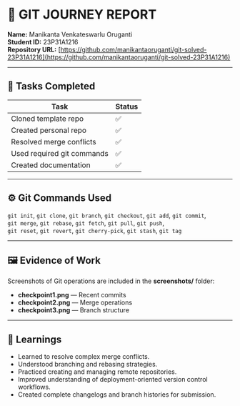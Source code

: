 # 🧭 GIT JOURNEY REPORT  

**Name:** Manikanta Venkateswarlu Oruganti  
**Student ID:** 23P31A1216  
**Repository URL:** [https://github.com/manikantaoruganti/git-solved-23P31A1216](https://github.com/manikantaoruganti/git-solved-23P31A1216)

---

## 🧩 Tasks Completed  

| Task | Status |
|------|--------|
| Cloned template repo | ✅ |
| Created personal repo | ✅ |
| Resolved merge conflicts | ✅ |
| Used required git commands | ✅ |
| Created documentation | ✅ |

---

## ⚙️ Git Commands Used  

`git init`, `git clone`, `git branch`, `git checkout`, `git add`, `git commit`,  
`git merge`, `git rebase`, `git fetch`, `git pull`, `git push`,  
`git reset`, `git revert`, `git cherry-pick`, `git stash`, `git tag`

---

## 🖼️ Evidence of Work  

Screenshots of Git operations are included in the **screenshots/** folder:

- **checkpoint1.png** — Recent commits  
- **checkpoint2.png** — Merge operations  
- **checkpoint3.png** — Branch structure  

---

## 🧠 Learnings  

- Learned to resolve complex merge conflicts.  
- Understood branching and rebasing strategies.  
- Practiced creating and managing remote repositories.  
- Improved understanding of deployment-oriented version control workflows.  
- Created complete changelogs and branch histories for submission.
